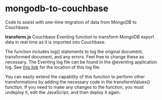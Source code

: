 # mongodb-to-couchbase
Code to assist with one-time migration of data from MongoDB to Couchbase.

**transform.js**
Couchbase Eventing function to transform MongoDB export data in real time as it is imported into Couchbase.

The function includes log() statements to log the original document, transformed document, and any errors. Feel free to change these as necessary. The Eventing log file can be found in the @eventing application log. See [this link](https://docs.couchbase.com/server/6.0/manage/manage-logging/manage-logging.html#logging_overview) for the location of this log file.

You can easily extend the capability of this function to perform other transformations by adding the necessary code in the transformValues() function. If you need to make any changes to the function, you must undeploy it, edit the JavaScript, and then deploy it again.
